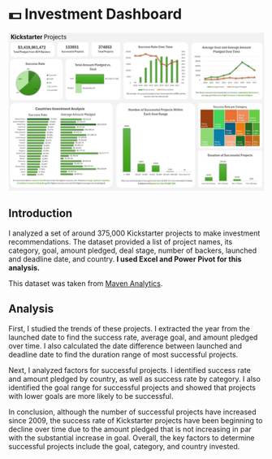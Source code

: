# 💵 Investment Dashboard
![Investment Dashboard](KickstarterDashboard.jpg)
## Introduction
I analyzed a set of around 375,000 Kickstarter projects to make investment recommendations. The dataset provided a list of project names, its category, goal, amount pledged, deal stage, number of backers, launched and deadline date, and country. **I used Excel and Power Pivot for this analysis.**

This dataset was taken from [Maven Analytics](https://mavenanalytics.io/challenges/maven-crowdfunding-challenge/bd80ecfd-0989-4e89-ae34-7e997e7daf79).
## Analysis
First, I studied the trends of these projects. I extracted the year from the launched date to find the success rate, average goal, and amount pledged over time. I also calculated the date difference between launched and deadline date to find the duration range of most successful projects.

Next, I analyzed factors for successful projects. I identified success rate and amount pledged by country, as well as success rate by category. I also identified the goal range for successful projects and showed that projects with lower goals are more likely to be successful.

In conclusion, although the number of successful projects have increased since 2009, the success rate of Kickstarter projects have been beginning to decline over time due to the amount pledged that is not increasing in par with the substantial increase in goal. Overall, the key factors to determine successful projects include the goal, category, and country invested.
